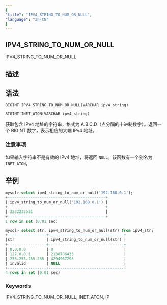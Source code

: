 ```yaml
---
{
"title": "IPV4_STRING_TO_NUM_OR_NULL",
"language": "zh-CN"
}
---
```


<!-- 
Licensed to the Apache Software Foundation (ASF) under one
or more contributor license agreements.  See the NOTICE file
distributed with this work for additional information
regarding copyright ownership.  The ASF licenses this file
to you under the Apache License, Version 2.0 (the
"License"); you may not use this file except in compliance
with the License.  You may obtain a copy of the License at
  http://www.apache.org/licenses/LICENSE-2.0
Unless required by applicable law or agreed to in writing,
software distributed under the License is distributed on an
"AS IS" BASIS, WITHOUT WARRANTIES OR CONDITIONS OF ANY
KIND, either express or implied.  See the License for the
specific language governing permissions and limitations
under the License.
-->

## IPV4_STRING_TO_NUM_OR_NULL

IPV4_STRING_TO_NUM_OR_NULL

## 描述

## 语法

`BIGINT IPV4_STRING_TO_NUM_OR_NULL(VARCHAR ipv4_string)`

`BIGINT INET_ATON(VARCHAR ipv4_string)`

获取包含 IPv4 地址的字符串，格式为 A.B.C.D（点分隔的十进制数字）。返回一个 BIGINT 数字，表示相应的大端 IPv4 地址。

### 注意事项

如果输入字符串不是有效的 IPv4 地址，将返回 `NULL`。该函数有一个别名为 `INET_ATON`。

## 举例
```sql
mysql> select ipv4_string_to_num_or_null('192.168.0.1'); 
+-------------------------------------------+ 
| ipv4_string_to_num_or_null('192.168.0.1') | 
+-------------------------------------------+ 
| 3232235521                                | 
+-------------------------------------------+ 
1 row in set (0.01 sec)

mysql> select str, ipv4_string_to_num_or_null(str) from ipv4_str; 
+-----------------+---------------------------------+ 
|str              | ipv4_string_to_num_or_null(str) | 
+-----------------+---------------------------------+ 
| 0.0.0.0         | 0                               | 
| 127.0.0.1       | 2130706433                      | 
| 255.255.255.255 | 4294967295                      | 
| invalid         | NULL                            | 
+-----------------+---------------------------------+ 
4 rows in set (0.01 sec)
```

### Keywords

IPV4_STRING_TO_NUM_OR_NULL, INET_ATON, IP